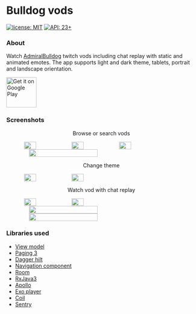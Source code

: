 # Bulldog vods
[![license: MIT](https://img.shields.io/badge/License-MIT-green)](https://github.com/dmitrykochanov/BulldogVods/blob/2b4699d64051cdb8d0b70e118c64ac57b4e36ed8/LICENSE.md) [![API: 23+](https://img.shields.io/badge/API-23+-green)](https://github.com/dmitrykochanov/BulldogVods/blob/2b4699d64051cdb8d0b70e118c64ac57b4e36ed8/LICENSE.md)

### About
Watch [AdmiralBulldog](https://www.twitch.tv/admiralbulldog) twitch vods including chat replay with static and animated emotes. The app supports light and dark theme, tablets, portrait and landscape orientation.

<a href="https://play.google.com/store/apps/details?id=com.dmko.bulldogvods">
<img alt="Get it on Google Play" height="80" src="https://i.imgur.com/52TPheC.png" />
</a>

### Screenshots
<p align="center">Browse or search vods</p>
<div align="center" style="display:flex">
<img src="https://lh3.googleusercontent.com/cboMv_H0Lu6yByHWNZNccocYPFNFRHJTiYpT6Ya_SpEy4IWqCkuAm5rS4m551utYwbQ=h1024-rw" width="25%">
<img src="https://lh3.googleusercontent.com/iQikmZs9HH_FppiVtq_N0qEYfVJKqxs1JcjOzip5W7k4MB2EAJI9nGzP3A8cmV74Ok2a=h1024-rw" width="25%">
<img src="https://lh3.googleusercontent.com/2iwCc2Z4lerO3XHaXV4opnexTGyEsXNYvT-_iDNcYHHu7G2tc8UuEhaIdbHxhg-jAg=h1024-rw" width="25%">
</div>
<div align="center" style="display:flex">
<img src="https://lh3.googleusercontent.com/gYjsZZoQ_xkSsv8B3a8XV2GVitAf0QjPOutLlV7KRJxaCfoyJMISy7QDdlOoaivE2Vq8=h1024-rw" width="60%">
</div>

<p align="center">Change theme</p>
<div align="center" style="display:flex">
<img src="https://lh3.googleusercontent.com/4SNFdlXlxQ9JPrKJBsuPVogkCkqObHtS1UP1veyWqrYWIbYum2fzeZDkGwD0li32zQ=h1024-rw" width="25%">
<img src="https://i.imgur.com/GghFinO.png" width="25%">
</div>

<p align="center">Watch vod with chat replay</p>
<div align="center" style="display:flex">
<img src="https://lh3.googleusercontent.com/6Uuupn0SzStHM8pwkXmsIIoqxxvuj04gqPoAenyl__s9jpXCR6R4b87n9As1PrPYoAI=h1024-rw" width="25%">
<img src="https://lh3.googleusercontent.com/Qm_RebGQTTBFkcMLTlTrOilL77wq-lCU8OBDpZyUH3UmJUfZEiSOdBky3u2vbBS0K5x4=h1024-rw" width="25%">
</div>

<div align="center" style="display:flex">
<img src="https://lh3.googleusercontent.com/itj5tn5gkzP2VL7H4v_i2qnQm_Gh2_HXwIByBZOyQVKS20ICGPtFeNZgkRfg6zuDUVA=h1024-rw" width="60%">
</div>

<div align="center" style="display:flex">
<img src="https://user-images.githubusercontent.com/18248775/173076178-080b43ec-c90b-45a3-ae44-65f28ade0093.gif" width="60%">
</div>

### Libraries used
- [View model](https://developer.android.com/topic/libraries/architecture/viewmodel)
- [Paging 3](https://developer.android.com/topic/libraries/architecture/paging/v3-overview)
- [Dagger hilt](https://dagger.dev/hilt/)
- [Navigation component](https://developer.android.com/guide/navigation/navigation-getting-started)
- [Room](https://developer.android.com/training/data-storage/room)
- [RxJava3](https://github.com/ReactiveX/RxJava)
- [Apollo](https://www.apollographql.com/docs/kotlin/)
- [Exo player](https://github.com/google/ExoPlayer)
- [Coil](https://coil-kt.github.io/coil/)
- [Sentry](https://docs.sentry.io/platforms/android/)
